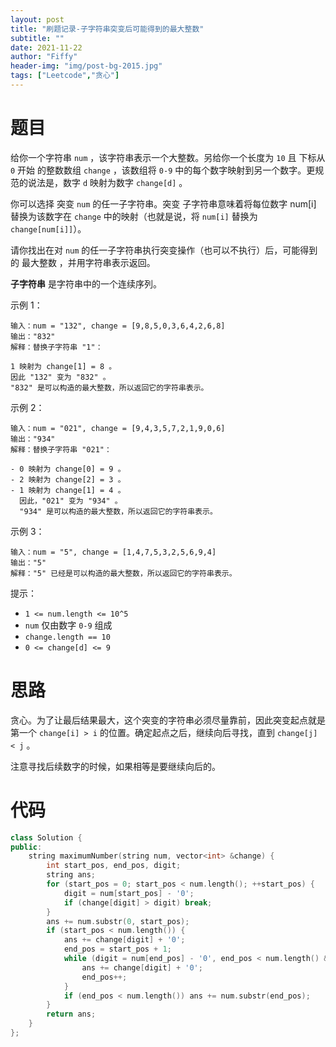 ```yaml
---
layout: post
title: "刷题记录-子字符串突变后可能得到的最大整数"
subtitle: ""
date: 2021-11-22
author: "Fiffy"
header-img: "img/post-bg-2015.jpg"
tags: ["Leetcode","贪心"]
---
```


# 题目

给你一个字符串 `num` ，该字符串表示一个大整数。另给你一个长度为 `10` 且 下标从 `0`  开始 的整数数组 `change` ，该数组将 `0-9` 中的每个数字映射到另一个数字。更规范的说法是，数字 `d` 映射为数字 `change[d]` 。

你可以选择 突变  `num` 的任一子字符串。突变 子字符串意味着将每位数字 num[i] 替换为该数字在 `change` 中的映射（也就是说，将 `num[i]` 替换为 `change[num[i]]`）。

请你找出在对 `num` 的任一子字符串执行突变操作（也可以不执行）后，可能得到的 最大整数 ，并用字符串表示返回。

**子字符串** 是字符串中的一个连续序列。

示例 1：

```
输入：num = "132", change = [9,8,5,0,3,6,4,2,6,8]
输出："832"
解释：替换子字符串 "1"：

1 映射为 change[1] = 8 。
因此 "132" 变为 "832" 。
"832" 是可以构造的最大整数，所以返回它的字符串表示。
```

示例 2：

```
输入：num = "021", change = [9,4,3,5,7,2,1,9,0,6]
输出："934"
解释：替换子字符串 "021"：

- 0 映射为 change[0] = 9 。
- 2 映射为 change[2] = 3 。
- 1 映射为 change[1] = 4 。
  因此，"021" 变为 "934" 。
  "934" 是可以构造的最大整数，所以返回它的字符串表示。 
```

示例 3：

```
输入：num = "5", change = [1,4,7,5,3,2,5,6,9,4]
输出："5"
解释："5" 已经是可以构造的最大整数，所以返回它的字符串表示。
```


提示：

- `1 <= num.length <= 10^5`
- `num` 仅由数字 `0-9` 组成
- `change.length == 10`
- `0 <= change[d] <= 9`

# 思路

贪心。为了让最后结果最大，这个突变的字符串必须尽量靠前，因此突变起点就是第一个 `change[i] > i` 的位置。确定起点之后，继续向后寻找，直到 `change[j] < j` 。

注意寻找后续数字的时候，如果相等是要继续向后的。

# 代码

```c++
class Solution {
public:
    string maximumNumber(string num, vector<int> &change) {
        int start_pos, end_pos, digit;
        string ans;
        for (start_pos = 0; start_pos < num.length(); ++start_pos) {
            digit = num[start_pos] - '0';
            if (change[digit] > digit) break;
        }
        ans += num.substr(0, start_pos);
        if (start_pos < num.length()) {
            ans += change[digit] + '0';
            end_pos = start_pos + 1;
            while (digit = num[end_pos] - '0', end_pos < num.length() && change[digit] >= digit) {
                ans += change[digit] + '0';
                end_pos++;
            }
            if (end_pos < num.length()) ans += num.substr(end_pos);
        }
        return ans;
    }
};
```


